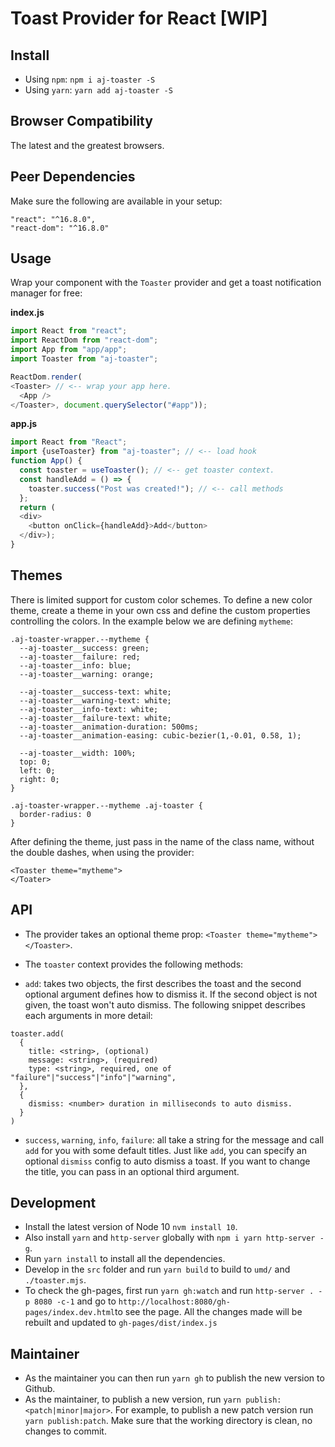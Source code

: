 # Toast Provider for React [WIP]

## Install

- Using `npm`: `npm i aj-toaster -S`
- Using `yarn`: `yarn add aj-toaster -S`

## Browser Compatibility

The latest and the greatest browsers.

## Peer Dependencies

Make sure the following are available in your setup:

```
"react": "^16.8.0",
"react-dom": "^16.8.0"
```

## Usage

Wrap your component with the `Toaster` provider and get a toast notification manager for free:

**index.js**

```js
import React from "react";
import ReactDom from "react-dom";
import App from "app/app";
import Toaster from "aj-toaster";

ReactDom.render(
<Toaster> // <-- wrap your app here.
  <App />
</Toaster>, document.querySelector("#app"));
```

**app.js**

```js
import React from "React";
import {useToaster} from "aj-toaster"; // <-- load hook
function App() {
  const toaster = useToaster(); // <-- get toaster context.
  const handleAdd = () => {
    toaster.success("Post was created!"); // <-- call methods
  };
  return (
  <div>
    <button onClick={handleAdd}>Add</button>
  </div>);
}
```

## Themes

There is limited support for custom color schemes. To define a new color theme,
create a theme in your own css and define the custom properties controlling the
colors. In the example below we are defining `mytheme`:

```
.aj-toaster-wrapper.--mytheme {
  --aj-toaster__success: green;
  --aj-toaster__failure: red;
  --aj-toaster__info: blue;
  --aj-toaster__warning: orange;

  --aj-toaster__success-text: white;
  --aj-toaster__warning-text: white;
  --aj-toaster__info-text: white;
  --aj-toaster__failure-text: white;
  --aj-toaster__animation-duration: 500ms;
  --aj-toaster__animation-easing: cubic-bezier(1,-0.01, 0.58, 1);

  --aj-toaster__width: 100%;
  top: 0;
  left: 0;
  right: 0;
}

.aj-toaster-wrapper.--mytheme .aj-toaster {
  border-radius: 0
}
```

After defining the theme, just pass in the name of the class name, without the
double dashes, when using the provider:

```
<Toaster theme="mytheme">
</Toater>
```

## API

- The provider takes an optional theme prop: `<Toaster theme="mytheme"></Toaster>`.
- The `toaster` context provides the following methods:

- `add`: takes two objects, the first describes the toast and the second optional argument defines how to dismiss it.
If the second object is not given, the toast won't auto dismiss. The following snippet describes each arguments in
more detail:

```
toaster.add(
  {
    title: <string>, (optional)
    message: <string>, (required)
    type: <string>, required, one of "failure"|"success"|"info"|"warning",
  },
  {
    dismiss: <number> duration in milliseconds to auto dismiss.
  }
)
```

- `success`, `warning`, `info`, `failure`: all take a string for the message and
call `add` for you with some default titles. Just like `add`, you can specify an optional `dismiss` config
to auto dismiss a toast. If you want to change the title, you can pass in an optional third argument.

## Development

- Install the latest version of Node 10 `nvm install 10`.
- Also install `yarn` and `http-server` globally with `npm i yarn http-server -g`.
- Run `yarn install` to install all the dependencies.
- Develop in the `src` folder and run `yarn build` to build to `umd/` and `./toaster.mjs`.
- To check the gh-pages, first run `yarn gh:watch` and run `http-server . -p 8080 -c-1` and go to `http://localhost:8080/gh-pages/index.dev.html`to see the page. All the changes made will be rebuilt and updated to `gh-pages/dist/index.js`

## Maintainer

- As the maintainer you can then run `yarn gh` to publish the new version to Github.
- As the maintainer, to publish a new version, run `yarn publish:<patch|minor|major>`. For example, to publish a new patch version run `yarn publish:patch`. Make sure that the working directory is clean, no changes to commit.
